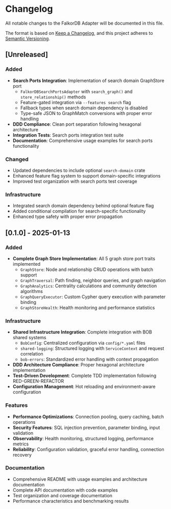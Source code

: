 # Changelog

All notable changes to the FalkorDB Adapter will be documented in this file.

The format is based on [Keep a Changelog](https://keepachangelog.com/en/1.0.0/),
and this project adheres to [Semantic Versioning](https://semver.org/spec/v2.0.0.html).

## [Unreleased]

### Added
- **Search Ports Integration**: Implementation of search domain GraphStore port
  - `FalkorDBSearchPortsAdapter` with `search_graph()` and `store_relationship()` methods
  - Feature-gated integration via `--features search` flag
  - Fallback types when search domain dependency is disabled
  - Type-safe JSON to GraphMatch conversions with proper error handling
- **DDD Compliance**: Clean port separation following hexagonal architecture
- **Integration Tests**: Search ports integration test suite
- **Documentation**: Comprehensive usage examples for search ports functionality

### Changed
- Updated dependencies to include optional `search-domain` crate
- Enhanced feature flag system to support domain-specific integrations
- Improved test organization with search ports test coverage

### Infrastructure
- Integrated search domain dependency behind optional feature flag
- Added conditional compilation for search-specific functionality
- Enhanced type safety with proper error propagation

## [0.1.0] - 2025-01-13

### Added
- **Complete Graph Store Implementation**: All 5 graph store port traits implemented
  - `GraphStore`: Node and relationship CRUD operations with batch support
  - `GraphTraversal`: Path finding, neighbor queries, and graph navigation
  - `GraphAnalytics`: Centrality calculations and community detection algorithms
  - `GraphQueryExecutor`: Custom Cypher query execution with parameter binding
  - `GraphStoreHealth`: Health monitoring and performance statistics

### Infrastructure
- **Shared Infrastructure Integration**: Complete integration with BOB shared systems
  - `BobConfig`: Centralized configuration via `config/*.yaml` files
  - `shared-logging`: Structured logging with `ServiceContext` and request correlation
  - `bob-errors`: Standardized error handling with context propagation
- **DDD Architecture Compliance**: Proper hexagonal architecture implementation
- **Test-Driven Development**: Complete TDD implementation following RED-GREEN-REFACTOR
- **Configuration Management**: Hot reloading and environment-aware configuration

### Features
- **Performance Optimizations**: Connection pooling, query caching, batch operations
- **Security Features**: SQL injection prevention, parameter binding, input validation
- **Observability**: Health monitoring, structured logging, performance metrics
- **Reliability**: Configuration validation, graceful error handling, connection recovery

### Documentation
- Comprehensive README with usage examples and architecture documentation
- Complete API documentation with code examples
- Test organization and coverage documentation
- Performance characteristics and benchmarking results